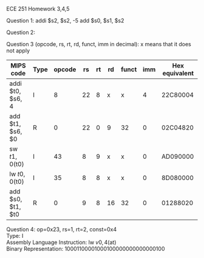 ECE 251 Homework 3,4,5

Question 1: 
addi $s2, $s2, -5
add $s0, $s1, $s2

Question 2: 


Question 3 (opcode, rs, rt, rd, funct, imm in decimal):
x means that it does not apply

| MIPS code         | Type | opcode | rs  | rt  | rd  | funct | imm | Hex equivalent |
| ----------------- | ---- | ------ | --- | --- | --- | ----- | --- | -------------- |
| addi $t0, $s6, 4  | I    | 8      | 22  | 8   | x   | x     | 4   | 22C80004       |
| add $t1, $s6, $0  | R    | 0      | 22  | 0   | 9   | 32    | 0   | 02C04820       |
| sw $t1, 0($t0)    | I    | 43     | 8   | 9   | x   | x     | 0   | AD090000       |
| lw $t0, 0($t0)    | I    | 35     | 8   | 8   | x   | x     | 0   | 8D080000       |
| add $s0, $t1, $t0 | R    | 0      | 9   | 8   | 16  | 32    | 0   | 01288020       |

Question 4: 
op=0x23, rs=1, rt=2, const=0x4 <br />
Type: I <br />
Assembly Language Instruction: lw $v0, 4($at) <br />
Binary Representation: 10001100001000100000000000000100
